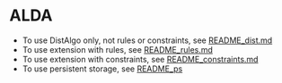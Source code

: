 # ALDA

- To use DistAlgo only, not rules or constraints, see [README_dist.md](/readme/README_dist.md)
- To use extension with rules, see [README_rules.md](/readme/README_rules.md)
- To use extension with constraints, see [README_constraints.md](/readme/README_constraints.md)
- To use persistent storage, see [README_ps](/readme/README_ps.md)
